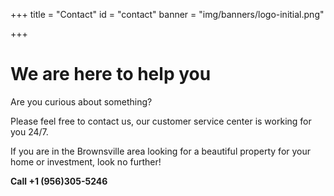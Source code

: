 +++
title = "Contact"
id = "contact"
banner = "img/banners/logo-initial.png"

+++

# We are here to help you

Are you curious about something?

Please feel free to contact us, our customer service center is working for you 24/7. 

If you are in the Brownsville area looking for a beautiful property for your home or investment, look no further!

**Call +1 (956)305-5246**